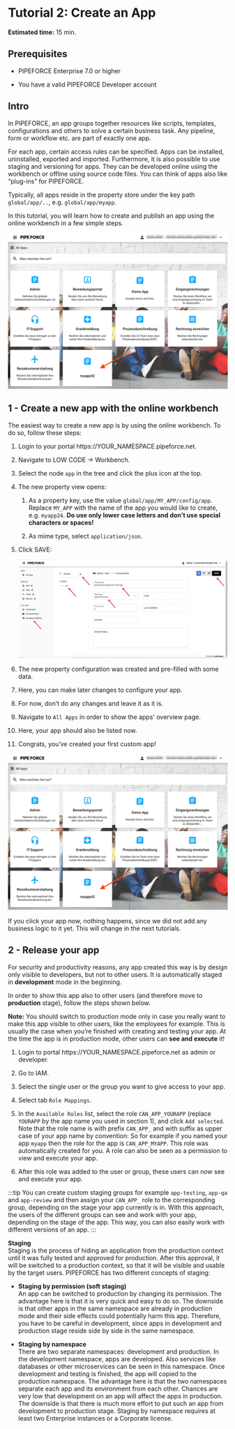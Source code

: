 # Tutorial 2: Create an App

**Estimated time:** 15 min.

## Prerequisites

*   PIPEFORCE Enterprise 7.0 or higher
    
*   You have a valid PIPEFORCE Developer account
    

## Intro

In PIPEFORCE, an app groups together resources like scripts, templates, configurations and others to solve a certain business task. Any pipeline, form or workflow etc. are part of exactly one app.

For each app, certain access rules can be specified. Apps can be installed, uninstalled, exported and imported. Furthermore, it is also possible to use staging and versioning for apps. They can be developed online using the workbench or offline using source code files. You can think of apps also like “plug-ins” for PIPEFORCE.

Typically, all apps reside in the property store under the key path `global/app/..`, e.g. `global/app/myapp`.

In this tutorial, you will learn how to create and publish an app using the online workbench in a few simple steps.

![](../img/grafik-20210720-140552.png)

## 1 - Create a new app with the online workbench

The easiest way to create a new app is by using the online workbench. To do so, follow these steps:

1.  Login to your portal https://YOUR\_NAMESPACE.pipeforce.net.
    
2.  Navigate to LOW CODE → Workbench.
    
3.  Select the node `app` in the tree and click the plus icon at the top.
    
4.  The new property view opens:
    
    1.  As a property key, use the value `global/app/MY_APP/config/app`. Replace `MY_APP` with the name of the app you would like to create, e.g. `myapp24`. **Do use only lower case letters and don’t use special characters or spaces!**
        
    2.  As mime type, select `application/json`.
        
5.  Click SAVE:  
    
    ![](../img/new-app.png)
6.  The new property configuration was created and pre-filled with some data.
    
7.  Here, you can make later changes to configure your app.
    
8.  For now, don’t do any changes and leave it as it is.
    
9.  Navigate to `All Apps` in order to show the apps' overview page.
    
10.  Here, your app should also be listed now.
    
11.  Congrats, you’ve created your first custom app!
    

![](../img/grafik-20210720-140552.png)

If you click your app now, nothing happens, since we did not add any business logic to it yet. This will change in the next tutorials.

## 2 - Release your app

For security and productivity reasons, any app created this way is by design only visible to developers, but not to other users. It is automatically staged in **development** mode in the beginning.

In order to show this app also to other users (and therefore move to **production** stage), follow the steps shown below.

**Note:** You should switch to production mode only in case you really want to make this app visible to other users, like the employees for example. This is usually the case when you’re finished with creating and testing your app. At the time the app is in production mode, other users can **see and execute** it!

1.  Login to portal https://YOUR\_NAMESPACE.pipeforce.net as admin or developer.
    
2.  Go to IAM.
    
3.  Select the single user or the group you want to give access to your app.
    
4.  Select tab `Role Mappings`.
    
5.  In the `Available Roles` list, select the role `CAN_APP_YOURAPP` (replace `YOURAPP` by the app name you used in section 1), and click `Add selected`. Note that the role name is with prefix `CAN_APP_` and with suffix as upper case of your app name by convention: So for example if you named your app `myapp` then the role for the app is `CAN_APP_MYAPP`. This role was automatically created for you. A role can also be seen as a permission to view and execute your app.
    
6.  After this role was added to the user or group, these users can now see and execute your app.
    

:::tip
You can create custom staging groups for example `app-testing`, `app-qa` and `app-review` and then assign your `CAN_APP_` role to the corresponding group, depending on the stage your app currently is in. With this approach, the users of the different groups can see and work with your app, depending on the stage of the app. This way, you can also easily work with different versions of an app.
:::


**Staging**  
Staging is the process of hiding an application from the production context until it was fully tested and approved for production. After this approval, it will be switched to a production context, so that it will be visible and usable by the target users. PIPEFORCE has two different concepts of staging:

*   **Staging by permission (soft staging)**  
    An app can be switched to production by changing its permission. The advantage here is that it is very quick and easy to do so. The downside is that other apps in the same namespace are already in production mode and their side effects could potentially harm this app. Therefore, you have to be careful in development, since apps in development and production stage reside side by side in the same namespace.
    
*   **Staging by namespace**  
    There are two separate namespaces: development and production. In the development namespace, apps are developed. Also services like databases or other microservices can be seen in this namespace. Once development and testing is finished, the app will copied to the production namespace. The advantage here is that the two namespaces separate each app and its environment from each other. Chances are very low that development on an app will affect the apps in production. The downside is that there is much more effort to put such an app from development to production stage. Staging by namespace requires at least two Enterprise instances or a Corporate license.

